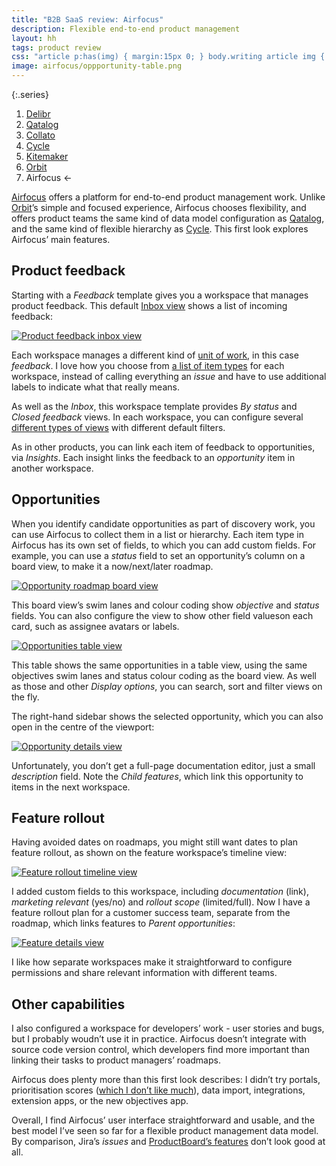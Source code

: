 ```yaml
---
title: "B2B SaaS review: Airfocus"
description: Flexible end-to-end product management
layout: hh
tags: product review
css: "article p:has(img) { margin:15px 0; } body.writing article img { border: 1px solid #ddd; max-width:calc(100% - 3px) } article a:hover img { box-shadow: 0 0 6px 2px #428bca; }"
image: airfocus/oppportunity-table.png
---
```


{:.series}
1. [Delibr](delibr-views)
2. [Qatalog](qatalog-review)
3. [Collato](collato-review)
3. [Cycle](cycle-review)
4. [Kitemaker](kitemaker-review)
5. [Orbit](orbit-review)
6. Airfocus ←

[Airfocus](https://airfocus.com) offers a platform for end-to-end product management work.
Unlike [Orbit](orbit-review)’s simple and focused experience,
Airfocus chooses flexibility, and offers product teams the same kind of data model configuration as
[Qatalog](qatalog-review), and the same kind of flexible hierarchy as
[Cycle](cycle-review).
This first look explores Airfocus’ main features.

## Product feedback

Starting with a _Feedback_ template gives you a workspace that manages product feedback.
This default [Inbox view](https://help.airfocus.com/en/articles/5550713-insights-app#h_79096043b4) 
shows a list of incoming feedback:

[![Product feedback inbox view](airfocus/feedback-inbox.webp)](airfocus/feedback-inbox.webp)

Each workspace manages a different kind of [unit of work](units-of-work), in this case _feedback_.
I love how you choose from
[a list of item types](https://help.airfocus.com/en/articles/5826904-setting-up-item-types) for each workspace,
instead of calling everything an _issue_ and have to use additional labels to indicate what that really means.

As well as the _Inbox_, this workspace template provides _By status_ and _Closed feedback_ views.
In each workspace, you can configure several
[different types of views](https://help.airfocus.com/en/articles/2788569-getting-started-with-views)
with different default filters.

As in other products, you can link each item of feedback to opportunities, via _Insights_.
Each insight links the feedback to an _opportunity_ item in another workspace.

## Opportunities

When you identify candidate opportunities as part of discovery work, you can use Airfocus to collect them in a list or hierarchy.
Each item type in Airfocus has its own set of fields, to which you can add custom fields.
For example, you can use a _status_ field to set an opportunity’s column on a board view, to make it a now/next/later roadmap.

[![Opportunity roadmap board view](airfocus/oppportunity-board.webp)](airfocus/oppportunity-board.webp)

This board view’s swim lanes and colour coding show _objective_ and _status_ fields.
You can also configure the view to show other field valueson each card, such as assignee avatars or labels.

[![Opportunities table view](airfocus/oppportunity-table.webp)](airfocus/oppportunity-table.webp)

This table shows the same opportunities in a table view, using the same objectives swim lanes and status colour coding as the board view.
As well as those and other _Display options_, you can search, sort and filter views on the fly.

The right-hand sidebar shows the selected opportunity, which you can also open in the centre of the viewport:

[![Opportunity details view](airfocus/oppportunity-details.webp)](airfocus/oppportunity-details.webp)

Unfortunately, you don’t get a full-page documentation editor, just a small _description_ field.
Note the _Child features_, which link this opportunity to items in the next workspace.

## Feature rollout

Having avoided dates on roadmaps, you might still want dates to plan feature rollout, as shown on the feature workspace’s timeline view:

[![Feature rollout timeline view](airfocus/feature-timeline.webp)](airfocus/feature-timeline.webp)

I added custom fields to this workspace, including _documentation_ (link), _marketing relevant_ (yes/no) and _rollout scope_ (limited/full).
Now I have a feature rollout plan for a customer success team, separate from the roadmap,
which links features to _Parent opportunities_:

[![Feature details view](airfocus/feature-details.webp)](airfocus/feature-details.webp)

I like how separate workspaces make it straightforward to configure permissions and share relevant information with different teams.

## Other capabilities

I also configured a workspace for developers’ work - user stories and bugs, but I probably woudn’t use it in practice.
Airfocus doesn’t integrate with source code version control, which developers find more important than linking their tasks to product managers’ roadmaps.

Airfocus does plenty more than this first look describes:
I didn’t try portals, prioritisation scores ([which I don’t like much](product-arithmetic)),
data import, integrations, extension apps, or the new objectives app.

Overall, I find Airfocus’ user interface straightforward and usable, and the best model I’ve seen so far for a flexible product management data model.
By comparison, Jira’s _issues_ and 
[ProductBoard’s features](productboard-product-backlog-review) don’t look good at all.
